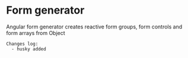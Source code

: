 # Form generator

Angular form generator creates reactive form groups, form controls and form arrays from Object

    Changes log:
      - husky added
